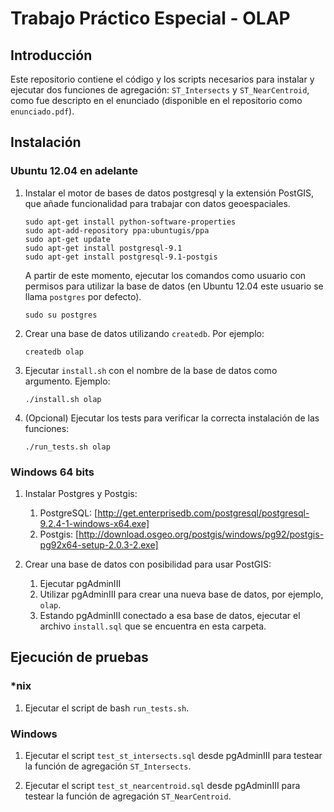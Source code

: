 # Trabajo Práctico Especial - OLAP

## Introducción

Este repositorio contiene el código y los scripts necesarios para instalar y
ejecutar dos funciones de agregación: `ST_Intersects` y `ST_NearCentroid`, como
fue descripto en el enunciado (disponible en el repositorio como
`enunciado.pdf`).

## Instalación

### Ubuntu 12.04 en adelante

1.  Instalar el motor de bases de datos postgresql y la extensión PostGIS, que
   añade funcionalidad para trabajar con datos geoespaciales.

        sudo apt-get install python-software-properties
        sudo apt-add-repository ppa:ubuntugis/ppa
        sudo apt-get update
        sudo apt-get install postgresql-9.1
        sudo apt-get install postgresql-9.1-postgis

    A partir de este momento, ejecutar los comandos como usuario con permisos
    para utilizar la base de datos (en Ubuntu 12.04 este usuario se llama
    `postgres` por defecto).

        sudo su postgres

2.  Crear una base de datos utilizando `createdb`. Por ejemplo:

        createdb olap

3.  Ejecutar `install.sh` con el nombre de la base de datos como argumento.
    Ejemplo:

        ./install.sh olap

4.  (Opcional) Ejecutar los tests para verificar la correcta instalación de las
    funciones:

        ./run_tests.sh olap


### Windows 64 bits

1. Instalar Postgres y Postgis:

    1.  PostgreSQL: [http://get.enterprisedb.com/postgresql/postgresql-9.2.4-1-windows-x64.exe]
    1.  Postgis: [http://download.osgeo.org/postgis/windows/pg92/postgis-pg92x64-setup-2.0.3-2.exe]

2. Crear una base de datos con posibilidad para usar PostGIS:

    1.   Ejecutar pgAdminIII
    1.   Utilizar pgAdminIII para crear una nueva base de datos, por ejemplo, `olap`.
    1.   Estando pgAdminIII conectado a esa base de datos, ejecutar el archivo
         `install.sql` que se encuentra en esta carpeta.

## Ejecución de pruebas

### \*nix

1.  Ejecutar el script de bash `run_tests.sh`.

### Windows

1.  Ejecutar el script `test_st_intersects.sql` desde pgAdminIII para testear la
    función de agregación `ST_Intersects`.

2.  Ejecutar el script `test_st_nearcentroid.sql` desde pgAdminIII para testear la
    función de agregación `ST_NearCentroid`.
